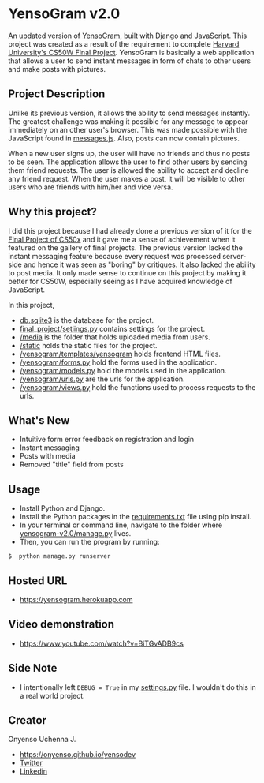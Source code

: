 # YensoGram v2.0

An updated version of <a href="https://github.com/Onyenso/YensoGram" target="blank">YensoGram</a>, built with Django and JavaScript. This project was created as a result of the requirement to complete [Harvard University's CS50W Final Project](https://cs50.harvard.edu/web/2020/projects/final/capstone/). YensoGram is basically a web application that allows a user to send instant messages in form of chats to other users and make posts with pictures.

## Project Description

Unilke its previous version, it allows the ability to send messages instantly. The greatest challenge was making it possible for any message to appear immediately on an other user's browser. This was made possible with the JavaScript found in <a href="https://github.com/Onyenso/YensoGram-v2.0/blob/master/yensogram/static/yensogram/messages.js">messages.js</a>. Also, posts can now contain pictures.

When a new user signs up, the user will have no friends and thus no posts to be seen. The application allows the user to find other users by sending them friend requests. The user is allowed the ability to accept and decline any friend request. When the user makes a post, it will be visible to other users who are friends with him/her and vice versa.

## Why this project?
I did this project because I had already done a previous version of it for the [Final Project of CS50x](https://cs50.harvard.edu/x/2020/project/) and it gave me a sense of achievement when it featured on the gallery of final projects. The previous version lacked the instant messaging feature because every request was processed server-side and hence it was seen as "boring" by critiques. It also lacked the ability to post media. It only made sense to continue on this project by making it better for CS50W, especially seeing as I have acquired knowledge of JavaScript.

In this project,

- [db.sqlite3](https://github.com/Onyenso/YensoGram-v2.0/blob/master/db.sqlite3) is the database for the project.
- [final_project/setiings.py](https://github.com/Onyenso/YensoGram-v2.0/blob/master/final_project/settings.py) contains settings for the project.
- [/media](https://github.com/Onyenso/YensoGram-v2.0/blob/master/media) is the folder that holds uploaded media from users.
- [/static](https://github.com/Onyenso/YensoGram-v2.0/blob/master/static) holds the static files for the project.
- [/yensogram/templates/yensogram](https://github.com/Onyenso/YensoGram-v2.0/tree/master/yensogram/templates/yensogram) holds frontend HTML files.
- [/yensogram/forms.py](https://github.com/Onyenso/YensoGram-v2.0/blob/master/yensogram/forms.py) hold the forms used in the application.
- [/yensogram/models.py](https://github.com/Onyenso/YensoGram-v2.0/blob/master/yensogram/models.py) hold the models used in the application.
- [/yensogram/urls.py](https://github.com/Onyenso/YensoGram-v2.0/blob/master/yensogram/urls.py) are the urls for the application.
- [/yensogram/views.py](https://github.com/Onyenso/YensoGram-v2.0/blob/master/yensogram/views.py) hold the functions used to process requests to the urls.

## What's New
- Intuitive form error feedback on registration and login
- Instant messaging
- Posts with media
- Removed "title" field from posts

## Usage

- Install Python and Django.
- Install the Python packages in the [requirements.txt](https://github.com/Onyenso/YensoGram-v2.0/blob/main/yensogram-v2.0/requirements.txt) file using pip install.
- In your terminal or command line, navigate to the folder where [yensogram-v2.0/manage.py](https://github.com/Onyenso/YensoGram-v2.0/blob/main/yensogram-v2.0/manage.py) lives.
- Then, you can run the program by running:
```
$  python manage.py runserver
```

## Hosted URL
- https://yensogram.herokuapp.com

## Video demonstration
- https://www.youtube.com/watch?v=BiTGvADB9cs

## Side Note
- I intentionally left `DEBUG = True` in my [settings.py](https://github.com/Onyenso/YensoGram-v2.0/blob/master/final_project/settings.py) file. I wouldn't do this in a real world project.

## Creator

Onyenso Uchenna J.

- https://onyenso.github.io/yensodev
- [Twitter](https://twitter.com/Yensodev)
- [Linkedin](https://linkedin.com/in/onyenso)
